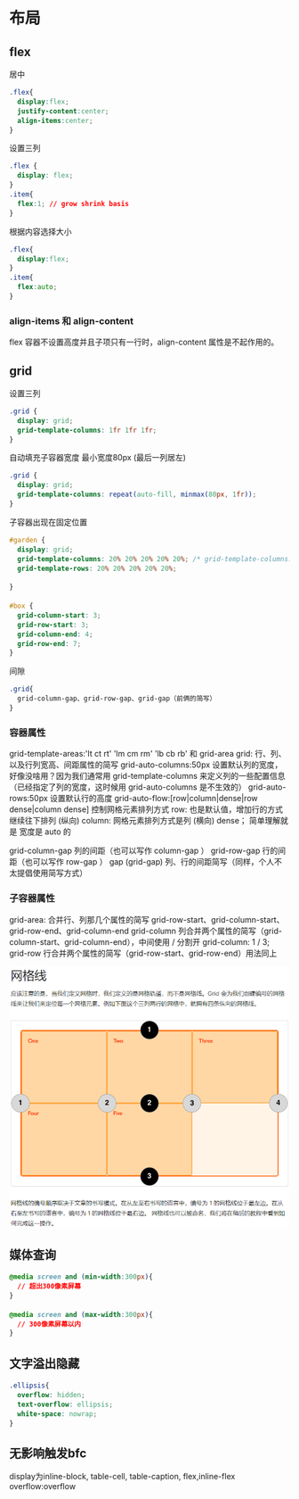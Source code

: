 # 布局

## flex
居中
```css
.flex{
  display:flex;
  justify-content:center;
  align-items:center;
}
```

设置三列

```css
.flex {
  display: flex;
}
.item{
  flex:1; // grow shrink basis
}
```

根据内容选择大小
```css
.flex{
  display:flex;
}
.item{
  flex:auto;
}
```
### align-items 和 align-content
flex 容器不设置高度并且子项只有一行时，align-content 属性是不起作用的。

## grid

设置三列

```css
.grid {
  display: grid;
  grid-template-columns: 1fr 1fr 1fr;
}
```

自动填充子容器宽度 最小宽度80px (最后一列居左)

```css
.grid {
  display: grid;
  grid-template-columns: repeat(auto-fill, minmax(80px, 1fr));
}
```

子容器出现在固定位置

```css
#garden {
  display: grid;
  grid-template-columns: 20% 20% 20% 20% 20%; /* grid-template-columns: repeat(5,20%) */
  grid-template-rows: 20% 20% 20% 20% 20%;
  
}

#box {
  grid-column-start: 3;
  grid-row-start: 3;
  grid-column-end: 4;
  grid-row-end: 7;
}
```

间隙
```css
.grid{
  grid-column-gap、grid-row-gap、grid-gap（前俩的简写）
}
```

### 容器属性
grid-template-areas:'lt ct rt' 'lm cm rm' 'lb cb rb' 和 grid-area
grid: 行、列、以及行列宽高、间距属性的简写
grid-auto-columns:50px 设置默认列的宽度，好像没啥用？因为我们通常用 grid-template-columns 来定义列的一些配置信息（已经指定了列的宽度，这时候用 grid-auto-columns 是不生效的）
grid-auto-rows:50px 设置默认行的高度
grid-auto-flow:[row|column|dense|row dense|column dense] 控制网格元素排列方式
row: 也是默认值，增加行的方式继续往下排列 (纵向)
column: 网格元素排列方式是列 (横向)
dense； 简单理解就是 宽度是 auto 的

grid-column-gap
列的间距（也可以写作 column-gap ）
grid-row-gap
行的间距（也可以写作 row-gap ）
gap (grid-gap)
列、行的间距简写（同样，个人不太提倡使用简写方式）

### 子容器属性

grid-area: 合并行、列那几个属性的简写 grid-row-start、grid-column-start、grid-row-end、grid-column-end
grid-column
列合并两个属性的简写（grid-column-start、grid-column-end），中间使用 / 分割开
grid-column: 1 / 3;
grid-row
行合并两个属性的简写（grid-row-start、grid-row-end）用法同上

![](../../img/gridline.png)

## 媒体查询
```css
@media screen and (min-width:300px){
  // 超出300像素屏幕
}

@media screen and (max-width:300px){
  // 300像素屏幕以内
}
```

## 文字溢出隐藏
```css
.ellipsis{
  overflow: hidden;
  text-overflow: ellipsis;
  white-space: nowrap;
}
```

## 无影响触发bfc
display为inline-block, table-cell, table-caption, flex,inline-flex
overflow:overflow
